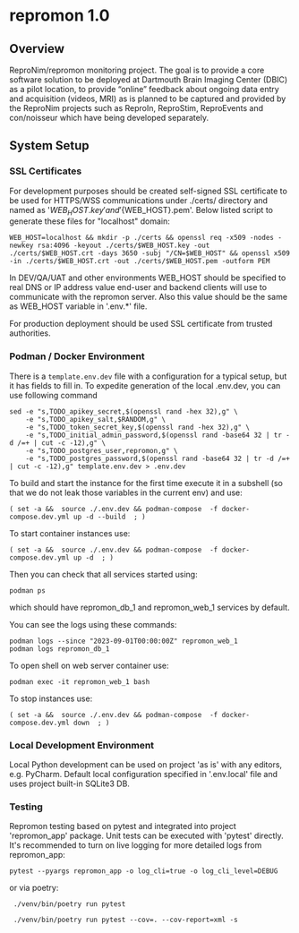 # repromon 1.0

## Overview

ReproNim/repromon monitoring project. The goal is to provide a core software solution to be deployed
at Dartmouth Brain Imaging Center (DBIC) as a pilot location, to provide “online” feedback about
ongoing data entry and acquisition (videos, MRI) as is planned to be captured and provided by the
ReproNim projects such as ReproIn, ReproStim, ReproEvents and con/noisseur which have being developed
separately.

## System Setup

### SSL Certificates

For development purposes should be created self-signed SSL certificate to be used for HTTPS/WSS
communications under ./certs/ directory and named as '${WEB_HOST}.key' and '${WEB_HOST}.pem'. Below
listed script to generate these files for "localhost" domain:

    WEB_HOST=localhost && mkdir -p ./certs && openssl req -x509 -nodes -newkey rsa:4096 -keyout ./certs/$WEB_HOST.key -out ./certs/$WEB_HOST.crt -days 3650 -subj "/CN=$WEB_HOST" && openssl x509 -in ./certs/$WEB_HOST.crt -out ./certs/$WEB_HOST.pem -outform PEM

In DEV/QA/UAT and other environments WEB_HOST should be specified to real DNS or IP address value
end-user and backend clients will use to communicate with the repromon server. Also this value should
be the same as WEB_HOST variable in '.env.*' file.

For production deployment should be used SSL certificate from trusted authorities.

### Podman / Docker Environment
There is a `template.env.dev` file with a configuration for a typical setup, but it has fields to fill in.
To expedite generation of the local .env.dev, you can use following command

    sed -e "s,TODO_apikey_secret,$(openssl rand -hex 32),g" \
        -e "s,TODO_apikey_salt,$RANDOM,g" \
        -e "s,TODO_token_secret_key,$(openssl rand -hex 32),g" \
        -e "s,TODO_initial_admin_password,$(openssl rand -base64 32 | tr -d /=+ | cut -c -12),g" \
        -e "s,TODO_postgres_user,repromon,g" \
        -e "s,TODO_postgres_password,$(openssl rand -base64 32 | tr -d /=+ | cut -c -12),g" template.env.dev > .env.dev

To build and start the instance for the first time execute it in a subshell (so that we do not leak
those variables in the current env) and use:

    ( set -a &&  source ./.env.dev && podman-compose  -f docker-compose.dev.yml up -d --build  ; )

To start container instances use:

    ( set -a &&  source ./.env.dev && podman-compose  -f docker-compose.dev.yml up -d  ; )

Then you can check that all services started using:

    podman ps

which should have repromon_db_1 and repromon_web_1 services by default.

You can see the logs using these commands:

    podman logs --since "2023-09-01T00:00:00Z" repromon_web_1
    podman logs repromon_db_1

To open shell on web server container use:

    podman exec -it repromon_web_1 bash

To stop instances use:

    ( set -a &&  source ./.env.dev && podman-compose  -f docker-compose.dev.yml down  ; )


### Local Development Environment

Local Python development can be used on project 'as is' with any editors, e.g. PyCharm.
Default local configuration specified in '.env.local' file and uses project built-in SQLite3 DB.


### Testing

Repromon testing based on pytest and integrated into project 'repromon_app' package. Unit tests
can be executed with 'pytest' directly. It's recommended to turn on live logging for more
detailed logs from repromon_app:

    pytest --pyargs repromon_app -o log_cli=true -o log_cli_level=DEBUG

or via poetry:

     ./venv/bin/poetry run pytest

     ./venv/bin/poetry run pytest --cov=. --cov-report=xml -s

<!--
## Web Application UI
### TODO: Feedback Screen UI
### TODO: Administration
### TODO: Sending Feedback Screen Message
+-->
